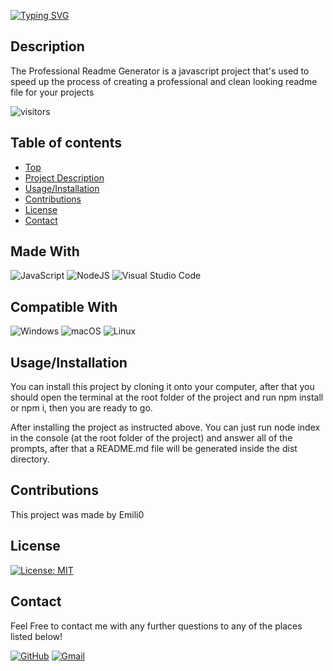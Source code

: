 
  [![Typing SVG](https://readme-typing-svg.herokuapp.com?font=Roboto+Condensed&size=30&pause=2000&color=0078D6&width=435&lines=Readme+Generator;By+Emili0)](https://git.io/typing-svg)
  
  ## Description
  The Professional Readme Generator is a javascript project that's used to speed up the process of creating a professional and clean looking readme file for your projects

  ![visitors](https://visitor-badge.glitch.me/badge?page_id=Emiloeth.readme-generator&left_color=blue&right_color=blue)


  ## Table of contents
  - [Top](#)
  - [Project Description](#Description)
  - [Usage/Installation](#Usage/Installation)
  - [Contributions](#Contributions)
  - [License](#License)
  - [Contact](#Contact)

  ## Made With
  ![JavaScript](https://img.shields.io/badge/javascript-%23323330.svg?style=for-the-badge&logo=javascript&logoColor=%23F7DF1E)
      ![NodeJS](https://img.shields.io/badge/node.js-6DA55F?style=for-the-badge&logo=node.js&logoColor=white)
      ![Visual Studio Code](https://img.shields.io/badge/Visual%20Studio%20Code-0078d7.svg?style=for-the-badge&logo=visual-studio-code&logoColor=white)
      

  ## Compatible With
  ![Windows](https://img.shields.io/badge/Windows-0078D6?style=for-the-badge&logo=windows&logoColor=white)
      ![macOS](https://img.shields.io/badge/mac%20os-000000?style=for-the-badge&logo=macos&logoColor=F0F0F0)
      ![Linux](https://img.shields.io/badge/Linux-FCC624?style=for-the-badge&logo=linux&logoColor=black)
      

  ## Usage/Installation
  You can install this project by cloning it onto your computer, after that you should open the terminal at the root folder of the project and run npm install or npm i, then you are ready to go.

  After installing the project as instructed above. You can just run node index in the console (at the root folder of the project) and answer all of the prompts, after that a README.md file will be generated inside the dist directory.

  ## Contributions
  This project was made by Emili0

  ## License
  [![License: MIT](https://img.shields.io/badge/License-MIT-blue.svg)](https://opensource.org/licenses/MIT)

  ## Contact
  Feel Free to contact me with any further questions to any of the places listed below!

  [![GitHub](https://img.shields.io/badge/github-%23121011.svg?style=for-the-badge&logo=github&logoColor=white)](https://github.com/Emilioeth)
  [![Gmail](https://img.shields.io/badge/Gmail-D14836?style=for-the-badge&logo=gmail&logoColor=white)](mailto:web@emili0.com)

